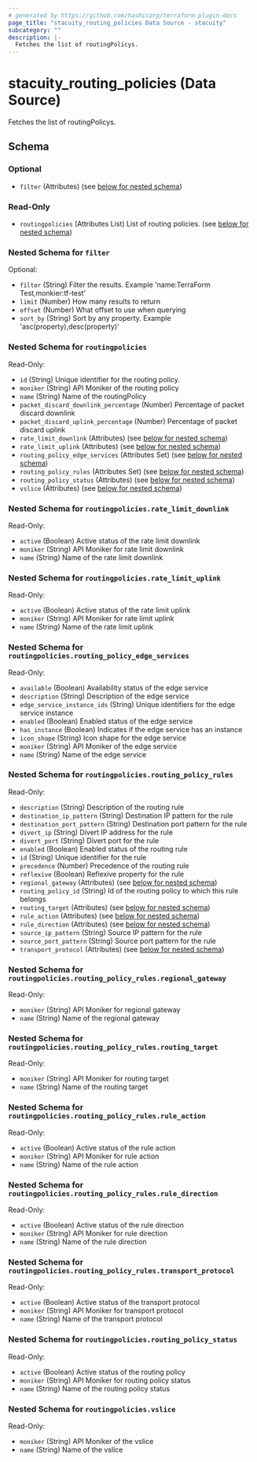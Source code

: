 ```yaml
---
# generated by https://github.com/hashicorp/terraform-plugin-docs
page_title: "stacuity_routing_policies Data Source - stacuity"
subcategory: ""
description: |-
  Fetches the list of routingPolicys.
---
```


# stacuity_routing_policies (Data Source)

Fetches the list of routingPolicys.



<!-- schema generated by tfplugindocs -->
## Schema

### Optional

- `filter` (Attributes) (see [below for nested schema](#nestedatt--filter))

### Read-Only

- `routingpolicies` (Attributes List) List of routing policies. (see [below for nested schema](#nestedatt--routingpolicies))

<a id="nestedatt--filter"></a>
### Nested Schema for `filter`

Optional:

- `filter` (String) Filter the results. Example 'name:TerraForm Test,monkier:tf-test'
- `limit` (Number) How many results to return
- `offset` (Number) What offset to use when querying
- `sort_by` (String) Sort by any property. Example 'asc(property),desc(property)'


<a id="nestedatt--routingpolicies"></a>
### Nested Schema for `routingpolicies`

Read-Only:

- `id` (String) Unique identifier for the routing policy.
- `moniker` (String) API Moniker of the routing policy
- `name` (String) Name of the routingPolicy
- `packet_discard_downlink_percentage` (Number) Percentage of packet discard downlink
- `packet_discard_uplink_percentage` (Number) Percentage of packet discard uplink
- `rate_limit_downlink` (Attributes) (see [below for nested schema](#nestedatt--routingpolicies--rate_limit_downlink))
- `rate_limit_uplink` (Attributes) (see [below for nested schema](#nestedatt--routingpolicies--rate_limit_uplink))
- `routing_policy_edge_services` (Attributes Set) (see [below for nested schema](#nestedatt--routingpolicies--routing_policy_edge_services))
- `routing_policy_rules` (Attributes Set) (see [below for nested schema](#nestedatt--routingpolicies--routing_policy_rules))
- `routing_policy_status` (Attributes) (see [below for nested schema](#nestedatt--routingpolicies--routing_policy_status))
- `vslice` (Attributes) (see [below for nested schema](#nestedatt--routingpolicies--vslice))

<a id="nestedatt--routingpolicies--rate_limit_downlink"></a>
### Nested Schema for `routingpolicies.rate_limit_downlink`

Read-Only:

- `active` (Boolean) Active status of the rate limit downlink
- `moniker` (String) API Moniker for rate limit downlink
- `name` (String) Name of the rate limit downlink


<a id="nestedatt--routingpolicies--rate_limit_uplink"></a>
### Nested Schema for `routingpolicies.rate_limit_uplink`

Read-Only:

- `active` (Boolean) Active status of the rate limit uplink
- `moniker` (String) API Moniker for rate limit uplink
- `name` (String) Name of the rate limit uplink


<a id="nestedatt--routingpolicies--routing_policy_edge_services"></a>
### Nested Schema for `routingpolicies.routing_policy_edge_services`

Read-Only:

- `available` (Boolean) Availability status of the edge service
- `description` (String) Description of the edge service
- `edge_service_instance_ids` (String) Unique identifiers for the edge service instance
- `enabled` (Boolean) Enabled status of the edge service
- `has_instance` (Boolean) Indicates if the edge service has an instance
- `icon_shape` (String) Icon shape for the edge service
- `moniker` (String) API Moniker of the edge service
- `name` (String) Name of the edge service


<a id="nestedatt--routingpolicies--routing_policy_rules"></a>
### Nested Schema for `routingpolicies.routing_policy_rules`

Read-Only:

- `description` (String) Description of the routing rule
- `destination_ip_pattern` (String) Destination IP pattern for the rule
- `destination_port_pattern` (String) Destination port pattern for the rule
- `divert_ip` (String) Divert IP address for the rule
- `divert_port` (String) Divert port for the rule
- `enabled` (Boolean) Enabled status of the routing rule
- `id` (String) Unique identifier for the rule
- `precedence` (Number) Precedence of the routing rule
- `reflexive` (Boolean) Reflexive property for the rule
- `regional_gateway` (Attributes) (see [below for nested schema](#nestedatt--routingpolicies--routing_policy_rules--regional_gateway))
- `routing_policy_id` (String) Id of the routing policy to which this rule belongs
- `routing_target` (Attributes) (see [below for nested schema](#nestedatt--routingpolicies--routing_policy_rules--routing_target))
- `rule_action` (Attributes) (see [below for nested schema](#nestedatt--routingpolicies--routing_policy_rules--rule_action))
- `rule_direction` (Attributes) (see [below for nested schema](#nestedatt--routingpolicies--routing_policy_rules--rule_direction))
- `source_ip_pattern` (String) Source IP pattern for the rule
- `source_port_pattern` (String) Source port pattern for the rule
- `transport_protocol` (Attributes) (see [below for nested schema](#nestedatt--routingpolicies--routing_policy_rules--transport_protocol))

<a id="nestedatt--routingpolicies--routing_policy_rules--regional_gateway"></a>
### Nested Schema for `routingpolicies.routing_policy_rules.regional_gateway`

Read-Only:

- `moniker` (String) API Moniker for regional gateway
- `name` (String) Name of the regional gateway


<a id="nestedatt--routingpolicies--routing_policy_rules--routing_target"></a>
### Nested Schema for `routingpolicies.routing_policy_rules.routing_target`

Read-Only:

- `moniker` (String) API Moniker for routing target
- `name` (String) Name of the routing target


<a id="nestedatt--routingpolicies--routing_policy_rules--rule_action"></a>
### Nested Schema for `routingpolicies.routing_policy_rules.rule_action`

Read-Only:

- `active` (Boolean) Active status of the rule action
- `moniker` (String) API Moniker for rule action
- `name` (String) Name of the rule action


<a id="nestedatt--routingpolicies--routing_policy_rules--rule_direction"></a>
### Nested Schema for `routingpolicies.routing_policy_rules.rule_direction`

Read-Only:

- `active` (Boolean) Active status of the rule direction
- `moniker` (String) API Moniker for rule direction
- `name` (String) Name of the rule direction


<a id="nestedatt--routingpolicies--routing_policy_rules--transport_protocol"></a>
### Nested Schema for `routingpolicies.routing_policy_rules.transport_protocol`

Read-Only:

- `active` (Boolean) Active status of the transport protocol
- `moniker` (String) API Moniker for transport protocol
- `name` (String) Name of the transport protocol



<a id="nestedatt--routingpolicies--routing_policy_status"></a>
### Nested Schema for `routingpolicies.routing_policy_status`

Read-Only:

- `active` (Boolean) Active status of the routing policy
- `moniker` (String) API Moniker for routing policy status
- `name` (String) Name of the routing policy status


<a id="nestedatt--routingpolicies--vslice"></a>
### Nested Schema for `routingpolicies.vslice`

Read-Only:

- `moniker` (String) API Moniker of the vslice
- `name` (String) Name of the vslice

